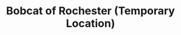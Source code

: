 ---
title: "Bobcat of Rochester (Temporary Location)"
url: /stewartville/bobcat-of-rochester-temporary-location/
shop: Allgemein
---